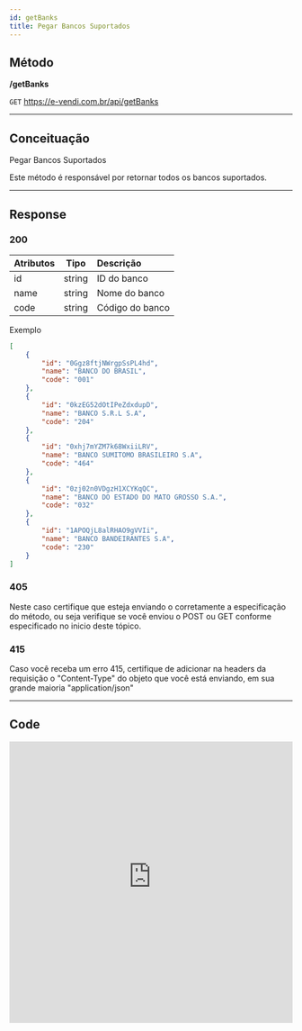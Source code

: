 ```yaml
---
id: getBanks
title: Pegar Bancos Suportados
---
```


## Método

**/getBanks**

`GET` https://e-vendi.com.br/api/getBanks

---

## Conceituação 

Pegar Bancos Suportados

Este método é responsável por retornar todos os bancos suportados.

---

## Response

### 200

| Atributos | Tipo | Descrição |
| :-- | :-: | :-- |
| id | string | ID do banco |
| name | string | Nome do banco |
| code | string | Código do banco |

Exemplo

```json
[
    {
        "id": "0Ggz8ftjNWrgpSsPL4hd",
        "name": "BANCO DO BRASIL",
        "code": "001"
    },
    {
        "id": "0kzEG52dOtIPeZdxdupD",
        "name": "BANCO S.R.L S.A",
        "code": "204"
    },
    {
        "id": "0xhj7mYZM7k68WxiiLRV",
        "name": "BANCO SUMITOMO BRASILEIRO S.A",
        "code": "464"
    },
    {
        "id": "0zj02n0VDgzH1XCYKqQC",
        "name": "BANCO DO ESTADO DO MATO GROSSO S.A.",
        "code": "032"
    },
    {
        "id": "1APOQjL8alRHAO9gVVIi",
        "name": "BANCO BANDEIRANTES S.A",
        "code": "230"
    }
]
```

### 405

Neste caso certifique que esteja enviando o corretamente a especificação do método, ou seja verifique se você enviou o POST ou GET conforme especificado no inicio deste tópico.

### 415

Caso você receba um erro 415, certifique de adicionar na headers da requisição o "Content-Type" do objeto que você está enviando, em sua grande maioria "application/json"

---

## Code

<iframe src="https://raw.githubusercontent.com/e-vendi/e-vendi-docs/main/json-examples/checkDomain.json" frameborder="0" scrolling="no" width="100%" height="500px" seamless></iframe>
